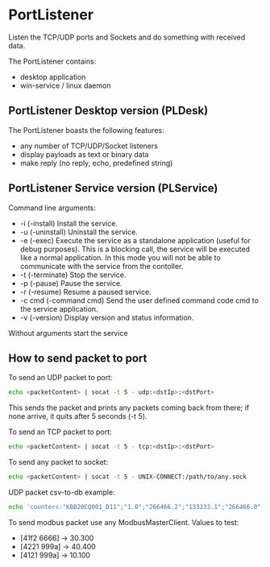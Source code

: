 # PortListener

Listen the TCP/UDP ports and Sockets and do something with received data.

The PortListener contains:
 * desktop application
 * win-service / linux daemon

## PortListener Desktop version (PLDesk)

The PortListener boasts the following features:

 * any number of TCP/UDP/Socket listeners
 * display payloads as text or binary data
 * make reply (no reply, echo, predefined string)

## PortListener Service version (PLService)

Command line arguments:
 * -i (-install) Install the service.
 * -u (-uninstall) Uninstall the service.
 * -e (-exec) Execute the service as a standalone application (useful for debug purposes). This is a blocking call, the service will be executed like a normal application. In this mode you will not be able to communicate with the service from the contoller.
 * -t (-terminate) Stop the service.
 * -p (-pause) Pause the service.
 * -r (-resume) Resume a paused service.
 * -c cmd (-command cmd) Send the user defined command code cmd to the service application.
 * -v (-version) Display version and status information.

Without arguments start the service

## How to send packet to port

To send an UDP packet to port:
```sh
echo <packetContent> | socat -t 5 - udp:<dstIp>:<dstPort>
```
This sends the packet and prints any packets coming back from there;
if none arrive, it quits after 5 seconds (-t 5).

To send an TCP packet to port:
```sh
echo <packetContent> | socat -t 5 - tcp:<dstIp>:<dstPort>
```

To send any packet to socket:
```sh
echo <packetContent> | socat -t 5 - UNIX-CONNECT:/path/to/any.sock
```

UDP packet csv-to-db example:
```sh
echo 'counters:"KBB20CQ001_D11";"1.0";"266466.2";"133233.1";"266466.0";"2023-07-18-10:47:54:222"' | socat -t 5 - udp:localhost:2424
```

To send modbus packet use any ModbusMasterClient. Values to test:
 * [41f2 6666] -> 30.300
 * [4221 999a] -> 40.400
 * [4121 999a] -> 10.100
